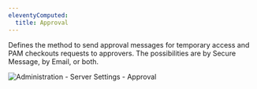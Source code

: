 ```yaml
---
eleventyComputed:
  title: Approval
---
```

Defines the method to send approval messages for temporary access and PAM checkouts requests to approvers. The possibilities are by Secure Message, by Email, or both.

![Administration - Server Settings - Approval](https://cdnweb.devolutions.net/docs/docs_en_server_ServerOp8086.png)

